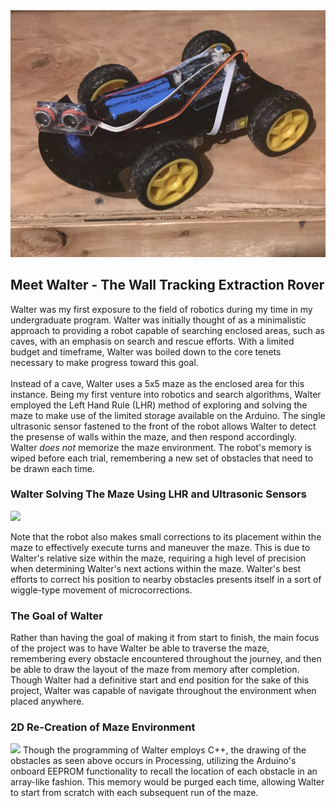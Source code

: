 <!-- ABOUT THE PROJECT -->
<img src="https://github.com/MrChristianL/MrChristianL/blob/main/images/Walter.jpg" width="600">

## Meet Walter - The Wall Tracking Extraction Rover
Walter was my first exposure to the field of robotics during my time in my undergraduate program. Walter was initially thought of as a minimalistic approach to providing a robot capable of searching enclosed areas, such as caves, with an emphasis on search and rescue efforts. With a limited budget and timeframe, Walter was boiled down to the core tenets necessary to make progress toward this goal.
<br/><br/>
Instead of a cave, Walter uses a 5x5 maze as the enclosed area for this instance. Being my first venture into robotics and search algorithms, Walter employed the Left Hand Rule (LHR) method of exploring and solving the maze to make use of the limited storage available on the Arduino. The single ultrasonic sensor fastened to the front of the robot allows Walter to detect the presense of walls within the maze, and then respond accordingly. Walter *does not* memorize the maze environment. The robot's memory is wiped before each trial, remembering a new set of obstacles that need to be drawn each time. 

### Walter Solving The Maze Using LHR and Ultrasonic Sensors
<img src="https://github.com/MrChristianL/MrChristianL/blob/main/images/Solving.gif" width="500">

Note that the robot also makes small corrections to its placement within the maze to effectively execute turns and maneuver the maze. This is due to Walter's relative size within the maze, requiring a high level of precision when determining Walter's next actions within the maze. Walter's best efforts to correct his position to nearby obstacles presents itself in a sort of wiggle-type movement of microcorrections. 

### The Goal of Walter
Rather than having the goal of making it from start to finish, the main focus of the project was to have Walter be able to traverse the maze, remembering every obstacle encountered throughout the journey, and then be able to draw the layout of the maze from memory after completion. Though Walter had a definitive start and end position for the sake of this project, Walter was capable of navigate throughout the environment when placed anywhere.

### 2D Re-Creation of Maze Environment
<img src="https://github.com/MrChristianL/MrChristianL/blob/main/images/Drawing.gif" width="350">
Though the programming of Walter employs C++, the drawing of the obstacles as seen above occurs in Processing, utilizing the Arduino's onboard EEPROM functionality to recall the location of each obstacle in an array-like fashion. This memory would be purged each time, allowing Walter to start from scratch with each subsequent run of the maze.
<br/><br/>
